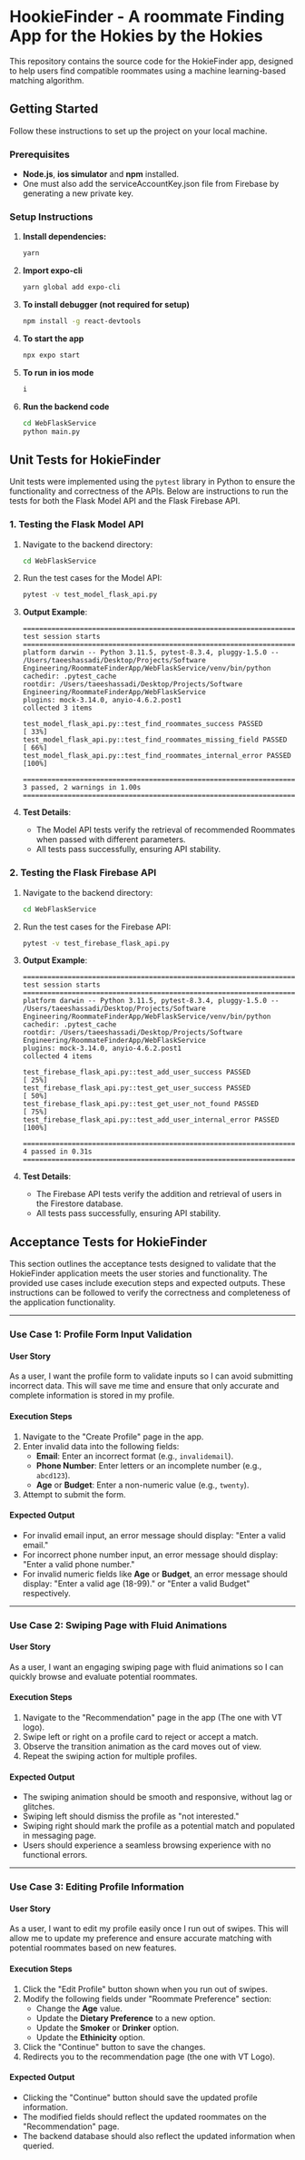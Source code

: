 # HookieFinder - A roommate Finding App for the Hokies by the Hokies

This repository contains the source code for the HokieFinder app, designed to help users find compatible roommates using a machine learning-based matching algorithm.

## Getting Started

Follow these instructions to set up the project on your local machine.

### Prerequisites

- **Node.js**, **ios simulator** and **npm** installed.
- One must also add the serviceAccountKey.json file from Firebase by generating a new private key.

### Setup Instructions

1. **Install dependencies:**

   ```bash
   yarn

   ```

2. **Import expo-cli**

   ```bash
   yarn global add expo-cli

   ```

3. **To install debugger (not required for setup)**

   ```bash
   npm install -g react-devtools

   ```

4. **To start the app**
   ```bash
   npx expo start
   ```
5. **To run in ios mode**
   ```bash
   i
   ```
6. **Run the backend code**
   ```bash
   cd WebFlaskService
   python main.py
   ```




## Unit Tests for HokieFinder

Unit tests were implemented using the `pytest` library in Python to ensure the functionality and correctness of the APIs. Below are instructions to run the tests for both the Flask Model API and the Flask Firebase API.

### 1. Testing the Flask Model API

1. Navigate to the backend directory:

   ```bash
   cd WebFlaskService
   ```

2. Run the test cases for the Model API:

   ```bash
   pytest -v test_model_flask_api.py
   ```

3. **Output Example**:

   ```plaintext
   ====================================================================== test session starts =======================================================================
   platform darwin -- Python 3.11.5, pytest-8.3.4, pluggy-1.5.0 -- /Users/taeeshassadi/Desktop/Projects/Software Engineering/RoommateFinderApp/WebFlaskService/venv/bin/python
   cachedir: .pytest_cache
   rootdir: /Users/taeeshassadi/Desktop/Projects/Software Engineering/RoommateFinderApp/WebFlaskService
   plugins: mock-3.14.0, anyio-4.6.2.post1
   collected 3 items                                                                                                                                                

   test_model_flask_api.py::test_find_roommates_success PASSED                                                                                                [ 33%]
   test_model_flask_api.py::test_find_roommates_missing_field PASSED                                                                                          [ 66%]
   test_model_flask_api.py::test_find_roommates_internal_error PASSED                                                                                         [100%]

   ======================================================================== 3 passed, 2 warnings in 1.00s ========================================================================
   ```

4. **Test Details**:
   - The Model API tests verify the retrieval of recommended Roommates when passed with different parameters.
   - All tests pass successfully, ensuring API stability.

### 2. Testing the Flask Firebase API

1. Navigate to the backend directory:

   ```bash
   cd WebFlaskService
   ```

2. Run the test cases for the Firebase API:

   ```bash
   pytest -v test_firebase_flask_api.py
   ```

3. **Output Example**:

   ```plaintext
   ====================================================================== test session starts =======================================================================
   platform darwin -- Python 3.11.5, pytest-8.3.4, pluggy-1.5.0 -- /Users/taeeshassadi/Desktop/Projects/Software Engineering/RoommateFinderApp/WebFlaskService/venv/bin/python
   cachedir: .pytest_cache
   rootdir: /Users/taeeshassadi/Desktop/Projects/Software Engineering/RoommateFinderApp/WebFlaskService
   plugins: mock-3.14.0, anyio-4.6.2.post1
   collected 4 items                                                                                                                                                

   test_firebase_flask_api.py::test_add_user_success PASSED                                                                                                   [ 25%]
   test_firebase_flask_api.py::test_get_user_success PASSED                                                                                                   [ 50%]
   test_firebase_flask_api.py::test_get_user_not_found PASSED                                                                                                 [ 75%]
   test_firebase_flask_api.py::test_add_user_internal_error PASSED                                                                                            [100%]

   ======================================================================== 4 passed in 0.31s ========================================================================
   ```

4. **Test Details**:
   - The Firebase API tests verify the addition and retrieval of users in the Firestore database.
   - All tests pass successfully, ensuring API stability.


## Acceptance Tests for HokieFinder

This section outlines the acceptance tests designed to validate that the HokieFinder application meets the user stories and functionality. The provided use cases include execution steps and expected outputs. These instructions can be followed to verify the correctness and completeness of the application functionality.

---

### Use Case 1: Profile Form Input Validation

#### User Story
As a user, I want the profile form to validate inputs so I can avoid submitting incorrect data. This will save me time and ensure that only accurate and complete information is stored in my profile.

#### Execution Steps
1. Navigate to the "Create Profile" page in the app.
2. Enter invalid data into the following fields:
   - **Email**: Enter an incorrect format (e.g., `invalidemail`).
   - **Phone Number**: Enter letters or an incomplete number (e.g., `abcd123`).
   - **Age** or **Budget**: Enter a non-numeric value (e.g., `twenty`).
3. Attempt to submit the form.

#### Expected Output
- For invalid email input, an error message should display: "Enter a valid email."
- For incorrect phone number input, an error message should display: "Enter a valid phone number."
- For invalid numeric fields like **Age** or **Budget**, an error message should display: "Enter a valid age (18-99)." or "Enter a valid Budget" respectively.

---

### Use Case 2: Swiping Page with Fluid Animations

#### User Story
As a user, I want an engaging swiping page with fluid animations so I can quickly browse and evaluate potential roommates.

#### Execution Steps
1. Navigate to the "Recommendation" page in the app (The one with VT logo).
2. Swipe left or right on a profile card to reject or accept a match.
3. Observe the transition animation as the card moves out of view.
4. Repeat the swiping action for multiple profiles.

#### Expected Output
- The swiping animation should be smooth and responsive, without lag or glitches.
- Swiping left should dismiss the profile as "not interested."
- Swiping right should mark the profile as a potential match and populated in messaging page.
- Users should experience a seamless browsing experience with no functional errors.

---

### Use Case 3: Editing Profile Information

#### User Story
As a user, I want to edit my profile easily once I run out of swipes. This will allow me to update my preference and ensure accurate matching with potential roommates based on new features.

#### Execution Steps
1. Click the "Edit Profile" button shown when you run out of swipes.
2. Modify the following fields under "Roommate Preference" section:
   - Change the **Age** value.
   - Update the **Dietary Preference** to a new option.
   - Update the **Smoker** or **Drinker** option.
   - Update the **Ethinicity** option.
3. Click the "Continue" button to save the changes.
4. Redirects you to the recommendation page (the one with VT Logo).

#### Expected Output
- Clicking the "Continue" button should save the updated profile information.
- The modified fields should reflect the updated roommates on the "Recommendation" page.
- The backend database should also reflect the updated information when queried.


